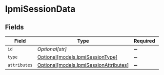 # IpmiSessionData


## Fields

| Field                                                                        | Type                                                                         | Required                                                                     | Description                                                                  |
| ---------------------------------------------------------------------------- | ---------------------------------------------------------------------------- | ---------------------------------------------------------------------------- | ---------------------------------------------------------------------------- |
| `id`                                                                         | *Optional[str]*                                                              | :heavy_minus_sign:                                                           | N/A                                                                          |
| `type`                                                                       | [Optional[models.IpmiSessionType]](../models/ipmisessiontype.md)             | :heavy_minus_sign:                                                           | N/A                                                                          |
| `attributes`                                                                 | [Optional[models.IpmiSessionAttributes]](../models/ipmisessionattributes.md) | :heavy_minus_sign:                                                           | N/A                                                                          |